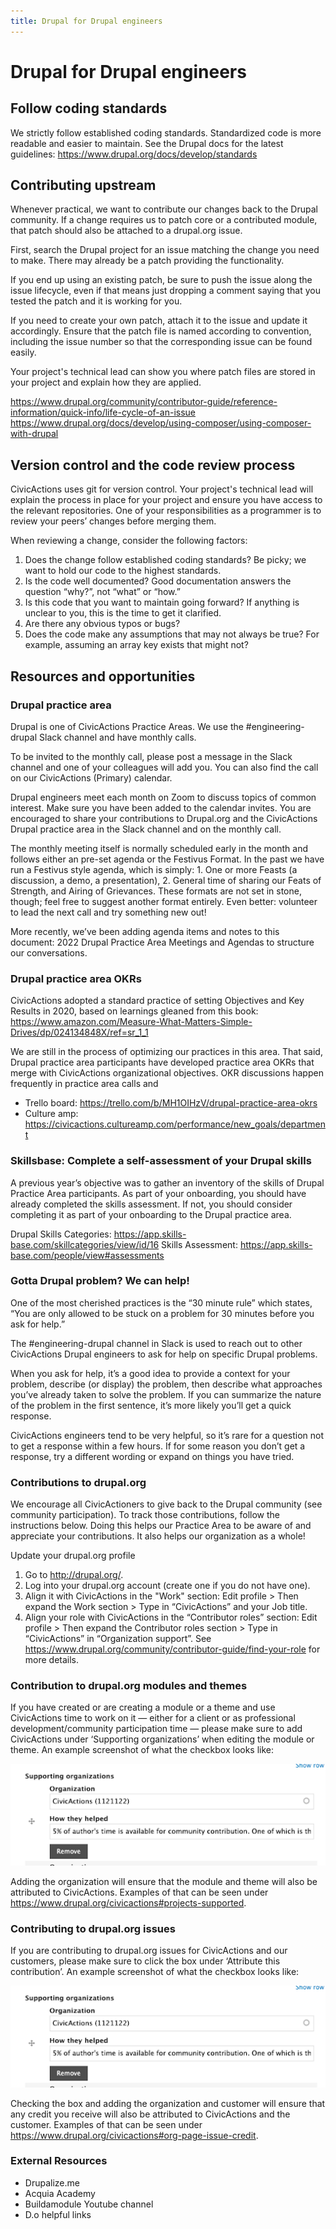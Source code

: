 ```yaml
---
title: Drupal for Drupal engineers
---
```


# Drupal for Drupal engineers

## Follow coding standards

We strictly follow established coding standards.  Standardized code is more readable and easier to maintain.  See the Drupal docs for the latest guidelines: https://www.drupal.org/docs/develop/standards

## Contributing upstream

Whenever practical, we want to contribute our changes back to the Drupal community.  If a change requires us to patch core or a contributed module, that patch should also be attached to a drupal.org issue.

First, search the Drupal project for an issue matching the change you need to make.  There may already be a patch providing the functionality.

If you end up using an existing patch, be sure to push the issue along the issue lifecycle, even if that means just dropping a comment saying that you tested the patch and it is working for you.

If you need to create your own patch, attach it to the issue and update it accordingly.  Ensure that the patch file is named according to convention, including the issue number so that the corresponding issue can be found easily.

Your project's technical lead can show you where patch files are stored in your project and explain how they are applied.

https://www.drupal.org/community/contributor-guide/reference-information/quick-info/life-cycle-of-an-issue
https://www.drupal.org/docs/develop/using-composer/using-composer-with-drupal

## Version control and the code review process

CivicActions uses git for version control.  Your project's technical lead will explain the process in place for your project and ensure you have access to the relevant repositories.  One of your responsibilities as a programmer is to review your peers’ changes before merging them.

When reviewing a change, consider the following factors:

1. Does the change follow established coding standards?  Be picky; we want to hold our code to the highest standards.
2. Is the code well documented?  Good documentation answers the question “why?”, not “what” or “how.”
3. Is this code that you want to maintain going forward?  If anything is unclear to you, this is the time to get it clarified.
4. Are there any obvious typos or bugs?
5. Does the code make any assumptions that may not always be true?  For example, assuming an array key exists that might not?

## Resources and opportunities

### Drupal practice area

Drupal is one of CivicActions Practice Areas. We use the #engineering-drupal Slack channel and have monthly calls.

To be invited to the monthly call, please post a message in the Slack channel and one of your colleagues will add you. You can also find the call on our CivicActions (Primary) calendar.

Drupal engineers meet each month on Zoom to discuss topics of common interest. Make sure you have been added to the calendar invites. You are encouraged to share your contributions to Drupal.org and the CivicActions Drupal practice area in the Slack channel and on the monthly call.

The monthly meeting itself is normally scheduled early in the month and follows either an pre-set agenda or the Festivus Format. In the past we have run a Festivus style agenda, which is simply: 1. One or more Feasts (a discussion, a demo, a presentation), 2. General time of sharing our Feats of Strength, and Airing of Grievances. These formats are not set in stone, though; feel free to suggest another format entirely. Even better: volunteer to lead the next call and try something new out!

More recently, we’ve been adding agenda items and notes to this document: 2022 Drupal Practice Area Meetings and Agendas to structure our conversations. 

### Drupal practice area OKRs

CivicActions adopted a standard practice of setting Objectives and Key Results in 2020, based on learnings gleaned from this book: https://www.amazon.com/Measure-What-Matters-Simple-Drives/dp/024134848X/ref=sr_1_1

We are still in the process of optimizing our practices in this area. That said, Drupal practice area participants have developed practice area OKRs that merge with CivicActions organizational objectives. OKR discussions happen frequently in practice area calls and 

- Trello board: https://trello.com/b/MH1OIHzV/drupal-practice-area-okrs
- Culture amp: https://civicactions.cultureamp.com/performance/new_goals/department 

### Skillsbase: Complete a self-assessment of your Drupal skills
A previous year’s objective was to gather an inventory of the skills of Drupal Practice Area participants. As part of your onboarding, you should have already completed the skills assessment. If not, you should consider completing it as part of your onboarding to the Drupal practice area.

Drupal Skills Categories: https://app.skills-base.com/skillcategories/view/id/16
Skills Assessment: https://app.skills-base.com/people/view#assessments

### Gotta Drupal problem? We can help!

One of the most cherished practices is the “30 minute rule” which states, “You are only allowed to be stuck on a problem for 30 minutes before you ask for help.”  

The #engineering-drupal channel in Slack is used to reach out to other CivicActions Drupal engineers to ask for help on specific Drupal problems. 

When you ask for help, it’s a good idea to provide a context for your problem, describe (or display) the problem,  then describe what approaches you’ve already taken to solve the problem. If you can summarize the nature of the problem in the first sentence, it’s more likely you’ll get a quick response.

 CivicActions engineers tend to be very helpful, so it’s rare for a question not to get a response within a few hours. If for some reason you don’t get a response, try a different wording or expand on things you have tried.  

### Contributions to drupal.org
We encourage all CivicActioners to give back to the Drupal community (see community participation). To track those contributions,  follow the instructions below. Doing this helps our Practice Area to be aware of and appreciate your contributions. It also helps our organization as a whole!

Update your drupal.org profile
1. Go to http://drupal.org/.
2. Log into your drupal.org account (create one if you do not have one).
3. Align it with CivicActions in the "Work" section: Edit profile > Then expand the Work section > Type in “CivicActions” and your Job title.
4. Align your role with CivicActions in the “Contributor roles” section: Edit profile > Then expand the Contributor roles section > Type in “CivicActions” in “Organization support”. See https://www.drupal.org/community/contributor-guide/find-your-role for more details.

### Contribution to drupal.org modules and themes
If you have created or are creating a module or a theme and use CivicActions time to work on it —  either for a client or as professional development/community participation time — please make sure to add CivicActions under ‘Supporting organizations’ when editing the module or theme. An example screenshot of what the checkbox looks like:

![supporting organizations](/assets/images/drupal-pa/do-supporting-organizations.png)

Adding the organization will ensure that the module and theme will also be attributed to CivicActions. Examples of that can be seen under https://www.drupal.org/civicactions#projects-supported.

### Contributing to drupal.org issues
If you are contributing to drupal.org issues for CivicActions and our customers, please make sure to click the box under ‘Attribute this contribution’. An example screenshot of what the checkbox looks like:

![attribute organization](/assets/images/drupal-pa/do-attribute-contribution.png)

Checking the box and adding the organization and customer will ensure that any credit you receive will also be attributed to CivicActions and the customer. Examples of that can be seen under https://www.drupal.org/civicactions#org-page-issue-credit.

### External Resources

- Drupalize.me
- Acquia Academy
- Buildamodule Youtube channel
- D.o helpful links

